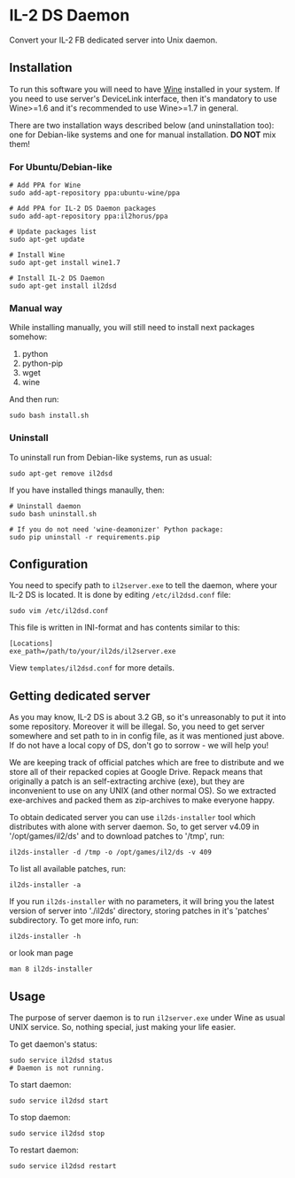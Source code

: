 IL-2 DS Daemon
============

Convert your IL-2 FB dedicated server into Unix daemon.

Installation
------------

To run this software you will need to have [Wine](http://www.winehq.org/)
installed in your system. If you need to use server's DeviceLink interface,
then it's mandatory to use Wine>=1.6 and it's recommended to use Wine>=1.7 in
general.

There are two installation ways described below (and uninstallation too): one
for Debian-like systems and one for manual installation. **DO NOT** mix them!

### For Ubuntu/Debian-like

    # Add PPA for Wine
    sudo add-apt-repository ppa:ubuntu-wine/ppa

    # Add PPA for IL-2 DS Daemon packages
    sudo add-apt-repository ppa:il2horus/ppa

    # Update packages list
    sudo apt-get update

    # Install Wine
    sudo apt-get install wine1.7

    # Install IL-2 DS Daemon
    sudo apt-get install il2dsd

### Manual way

While installing manually, you will still need to install next packages
somehow:

1. python
2. python-pip
3. wget
4. wine

And then run:

    sudo bash install.sh

### Uninstall

To uninstall run from Debian-like systems, run as usual:

    sudo apt-get remove il2dsd

If you have installed things manaully, then:

    # Uninstall daemon
    sudo bash uninstall.sh

    # If you do not need 'wine-deamonizer' Python package:
    sudo pip uninstall -r requirements.pip

Configuration
-------------

You need to specify path to `il2server.exe` to tell the daemon, where your
IL-2 DS is located. It is done by editing `/etc/il2dsd.conf` file:

    sudo vim /etc/il2dsd.conf

This file is written in INI-format and has contents similar to this:

    [Locations]
    exe_path=/path/to/your/il2ds/il2server.exe

View `templates/il2dsd.conf` for more details.

Getting dedicated server
------------------------

As you may know, IL-2 DS is about 3.2 GB, so it's unreasonably to put it into
some repository. Moreover it will be illegal. So, you need to get server
somewhere and set path to in in config file, as it was mentioned just above. If
do not have a local copy of DS, don't go to sorrow - we will help you!

We are keeping track of official patches which are free to distribute and we
store all of their repacked copies at Google Drive. Repack means that
originally a patch is an self-extracting archive (exe), but they are
inconvenient to use on any UNIX (and other normal OS). So we extracted
exe-archives and packed them as zip-archives to make everyone happy.

To obtain dedicated server you can use `il2ds-installer` tool which distributes
with alone with server daemon. So, to get server v4.09 in '/opt/games/il2/ds'
and to download patches to '/tmp', run:

    il2ds-installer -d /tmp -o /opt/games/il2/ds -v 409

To list all available patches, run:

    il2ds-installer -a

If you run `il2ds-installer` with no parameters, it will bring you the latest
version of server into './il2ds' directory, storing patches in it's 'patches'
subdirectory. To get more info, run:

    il2ds-installer -h

or look man page

    man 8 il2ds-installer

Usage
-----

The purpose of server daemon is to run `il2server.exe` under Wine as usual UNIX
service. So, nothing special, just making your life easier.

To get daemon's status:

    sudo service il2dsd status
    # Daemon is not running.

To start daemon:

    sudo service il2dsd start

To stop daemon:

    sudo service il2dsd stop

To restart daemon:

    sudo service il2dsd restart
